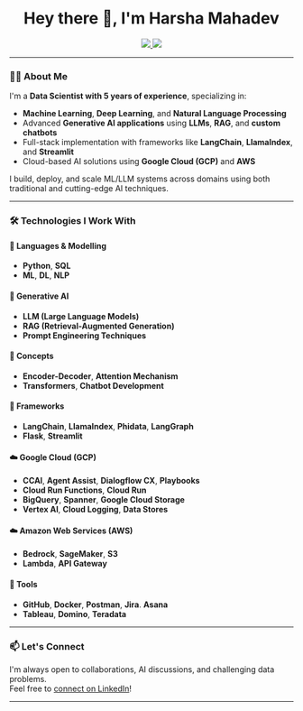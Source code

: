<h1 align="center">Hey there 👋, I'm Harsha Mahadev</h1>

<p align="center">
  <a href="https://github.com/harshamahadev13" target="_blank">
    <img src="https://img.shields.io/badge/GitHub-181717?style=for-the-badge&logo=github&logoColor=white" />
  </a>
  <a href="https://linkedin.com/in/mahadev-venkata-sai-harsha" target="_blank">
    <img src="https://img.shields.io/badge/LinkedIn-0A66C2?style=for-the-badge&logo=linkedin&logoColor=white" />
  </a>
</p>

---

### 👨‍💻 About Me

I'm a **Data Scientist with 5 years of experience**, specializing in:

- **Machine Learning**, **Deep Learning**, and **Natural Language Processing**
- Advanced **Generative AI applications** using **LLMs**, **RAG**, and **custom chatbots**
- Full-stack implementation with frameworks like **LangChain**, **LlamaIndex**, and **Streamlit**
- Cloud-based AI solutions using **Google Cloud (GCP)** and **AWS**

I build, deploy, and scale ML/LLM systems across domains using both traditional and cutting-edge AI techniques.

---

### 🛠️ Technologies I Work With

#### 🧪 Languages & Modelling
- **Python**, **SQL**
- **ML**, **DL**, **NLP**

#### 🤖 Generative AI
- **LLM (Large Language Models)**
- **RAG (Retrieval-Augmented Generation)**
- **Prompt Engineering Techniques**

#### 🧠 Concepts
- **Encoder-Decoder**, **Attention Mechanism**
- **Transformers**, **Chatbot Development**

#### 🧰 Frameworks
- **LangChain**, **LlamaIndex**, **Phidata**, **LangGraph**
- **Flask**, **Streamlit**

#### ☁️ Google Cloud (GCP)
- **CCAI**, **Agent Assist**, **Dialogflow CX**, **Playbooks**
- **Cloud Run Functions**, **Cloud Run**
- **BigQuery**, **Spanner**, **Google Cloud Storage**
- **Vertex AI**, **Cloud Logging**, **Data Stores**

#### ☁️ Amazon Web Services (AWS)
- **Bedrock**, **SageMaker**, **S3**
- **Lambda**, **API Gateway**

#### 🧰 Tools
- **GitHub**, **Docker**, **Postman**, **Jira**. **Asana**
- **Tableau**, **Domino**, **Teradata**

---

### 📫 Let's Connect

I'm always open to collaborations, AI discussions, and challenging data problems.  
Feel free to [connect on LinkedIn](https://linkedin.com/in/mahadev-venkata-sai-harsha)!

---
